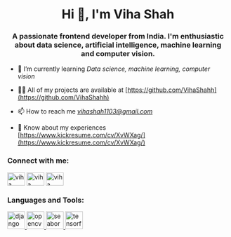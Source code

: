 <h1 align="center">Hi 👋, I'm Viha Shah</h1>
<h3 align="center">A passionate frontend developer from India. I'm enthusiastic about data science, artificial intelligence, machine learning and computer vision.</h3>

- 🌱 I’m currently learning *Data science, machine learning, computer vision*

- 👨‍💻 All of my projects are available at [https://github.com/VihaShahh](https://github.com/VihaShahh)

- 📫 How to reach me *vihashah1103@gmail.com*

- 📄 Know about my experiences [https://www.kickresume.com/cv/XvWXag/](https://www.kickresume.com/cv/XvWXag/)

<h3 align="left">Connect with me:</h3>
<p align="left">
<a href="https://stackoverflow.com/users/viha shah" target="blank"><img align="center" src="https://raw.githubusercontent.com/rahuldkjain/github-profile-readme-generator/master/src/images/icons/Social/stack-overflow.svg" alt="viha shah" height="30" width="40" /></a>
<a href="https://www.youtube.com/c/viha shah" target="blank"><img align="center" src="https://raw.githubusercontent.com/rahuldkjain/github-profile-readme-generator/master/src/images/icons/Social/youtube.svg" alt="viha shah" height="30" width="40" /></a>
<a href="https://www.hackerearth.com/viha shah" target="blank"><img align="center" src="https://raw.githubusercontent.com/rahuldkjain/github-profile-readme-generator/master/src/images/icons/Social/hackerearth.svg" alt="viha shah" height="30" width="40" /></a>
</p>

<h3 align="left">Languages and Tools:</h3>
<p align="left"> <a href="https://www.djangoproject.com/" target="_blank" rel="noreferrer"> <img src="https://cdn.worldvectorlogo.com/logos/django.svg" alt="django" width="40" height="40"/> </a> <a href="https://opencv.org/" target="_blank" rel="noreferrer"> <img src="https://www.vectorlogo.zone/logos/opencv/opencv-icon.svg" alt="opencv" width="40" height="40"/> </a> <a href="https://seaborn.pydata.org/" target="_blank" rel="noreferrer"> <img src="https://seaborn.pydata.org/_images/logo-mark-lightbg.svg" alt="seaborn" width="40" height="40"/> </a> <a href="https://www.tensorflow.org" target="_blank" rel="noreferrer"> <img src="https://www.vectorlogo.zone/logos/tensorflow/tensorflow-icon.svg" alt="tensorflow" width="40" height="40"/> </a> </p>
